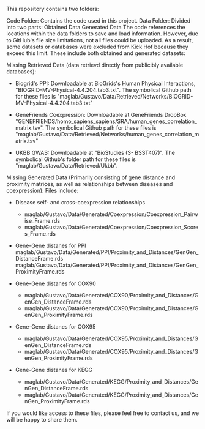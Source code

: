 This repository contains two folders:

Code Folder: Contains the code used in this project.
Data Folder: Divided into two parts:
Obtained Data
Generated Data
The code references the locations within the data folders to save and load information. However, due to GitHub's file size limitations, not all files could be uploaded. As a result, some datasets or databases were excluded from Kick Hof because they exceed this limit. These include both obtained and generated datasets:

Missing Retrieved Data (data retrievd directly from publicibly available databases):

- Biogrid's PPI:  Downloadable at BioGrids's Human Physical Interactions, "BIOGRID-MV-Physical-4.4.204.tab3.txt". The symbolical Github path for these files is "maglab/Gustavo/Data/Retrieved/Networks/BIOGRID-MV-Physical-4.4.204.tab3.txt"
  
- GeneFriends Coexpression: Downloadable at GeneFriends DropBox "GENEFRIENDS/homo_sapiens_sapiens/SRA/human_genes_correlation_matrix.tsv". The symbolical Github path for these files is "maglab/Gustavo/Data/Retrieved/Networks/human_genes_correlation_matrix.tsv"
  
- UKBB GWAS: Downloadable at "BioStudies (S- BSST407)". The symbolical Github's folder path for these files is "maglab/Gustavo/Data/Retrieved/Ukbb".


Missing Generated Data (Primarily consisting of gene distance and proximity matrices, as well as relationships between diseases and coexpression):
Files include:

- Disease self- and cross-coexpression relationships
  - maglab/Gustavo/Data/Generated/Coexpression/Coexpression_Pairwise_Frame.rds
  - maglab/Gustavo/Data/Generated/Coexpression/Coexpression_Scores_Frame.rds

- Gene-Gene distanes for PPI
maglab/Gustavo/Data/Generated/PPI/Proximity_and_Distances/GenGen_DistanceFrame.rds
maglab/Gustavo/Data/Generated/PPI/Proximity_and_Distances/GenGen_ProximityFrame.rds

- Gene-Gene distanes for COX90
  - maglab/Gustavo/Data/Generated/COX90/Proximity_and_Distances/GenGen_DistanceFrame.rds
  - maglab/Gustavo/Data/Generated/COX90/Proximity_and_Distances/GenGen_ProximityFrame.rds

- Gene-Gene distanes for COX95
  - maglab/Gustavo/Data/Generated/COX95/Proximity_and_Distances/GenGen_DistanceFrame.rds
  - maglab/Gustavo/Data/Generated/COX95/Proximity_and_Distances/GenGen_ProximityFrame.rds

- Gene-Gene distanes for KEGG
  - maglab/Gustavo/Data/Generated/KEGG/Proximity_and_Distances/GenGen_DistanceFrame.rds
  - maglab/Gustavo/Data/Generated/KEGG/Proximity_and_Distances/GenGen_ProximityFrame.rds


If you would like access to these files, please feel free to contact us, and we will be happy to share them.
